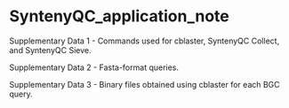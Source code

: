 # SyntenyQC_application_note
Supplementary Data 1 - Commands used for cblaster, SyntenyQC Collect, and SyntenyQC Sieve.

Supplementary Data 2 - Fasta-format queries.

Supplementary Data 3 - Binary files obtained using cblaster for each BGC query.
